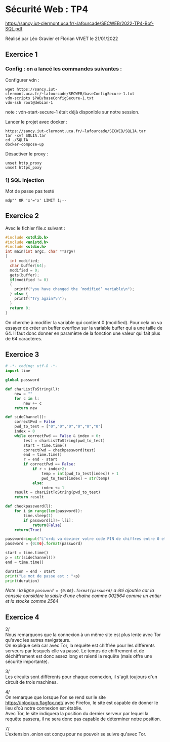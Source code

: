 # Sécurité Web : TP4

https://sancy.iut-clermont.uca.fr/~lafourcade/SECWEB/2022-TP4-Bof-SQL.pdf

Réalisé par Léo Gravier et Florian VIVET le 21/01/2022

## Exercice 1

### Config : on a lancé les commandes suivantes :

Configurer vdn :  
```
wget https://sancy.iut-clermont.uca.fr/~lafourcade/SECWEB/baseConfigSecure-1.txt
vdn-scripts $PWD/baseConfigSecure-1.txt
vdn-ssh root@debian-1
```
note : vdn-start-secure-1 était déjà disponible sur notre session.  

Lancer le projet avec docker :  
```
https://sancy.iut-clermont.uca.fr/~lafourcade/SECWEB/SQLIA.tar
tar -xvf SQLIA.tar
cd ./SQLIA
docker-compose-up
```
Désactiver le proxy :  
```
unset http_proxy
unset https_poxy
```

### 1) SQL Injection

Mot de passe pas testé
```
mdp"' OR 'x'='x' LIMIT 1;--
```

## Exercice 2

Avec le fichier file.c suivant :
```c
#include <stdlib.h>
#include <unistd.h>
#include <stdio.h>
int main(int argc, char **argv)
{
  int modified;
  char buffer[64];
  modified = 0;
  gets(buffer);
  if(modified != 0) 
  {
    printf("you have changed the ’modified’ variable\n");
  } else {
    printf("Try again?\n");
  }
  return 0;
}
```

On cherche à modifier la variable qui contient 0 (modified). Pour cela on va essayer de créer un buffer overflow sur la variable buffer qui a une taille de 64. Il faut donc donner en paramètre de la fonction une valeur qui fait plus de 64 caractères.

## Exercice 3

```python
# -*- coding: utf-8 -*-
import time

global password

def charListToString(l):
    new = ""
    for c in l:
        new += c 
    return new

def sideChannel(): 
    correctPwd = False
    pwd_to_test = ["0","0","0","0","0","0"]
    index = 0
    while correctPwd == False & index < 6:
        test = charListToString(pwd_to_test)
        start = time.time()
        correctPwd = checkpassword(test)
        end = time.time()
        r = end - start
        if correctPwd == False:
            if r < index+2:
                temp = int(pwd_to_test[index]) + 1
                pwd_to_test[index] = str(temp) 
            else:
                index += 1 
    result = charListToString(pwd_to_test)   
    return result

def checkpassword(l): 
    for i in range(len(password)): 
        time.sleep(1) 
        if password[i]!= l[i]: 
            return(False) 
    return(True)

password=input("L’ordi va deviner votre code PIN de chiffres entre 0 et 9 de longeur 6 : ")
password = {0:06}.format(password)

start = time.time()
p = str(sideChannel()) 
end = time.time()

duration = end - start
print("Le mot de passe est : "+p)
print(duration)
```

*Note : la ligne ```password = {0:06}.format(password)``` a été ajoutée car la console considère la saisie d'une chaine comme 002564 comme un entier et la stocke comme 2564*

## Exercice 4  

2/  
Nous remarquons que la connexion à un même site est plus lente avec Tor qu'avec les autres navigateurs.  
On explique cela car avec Tor, la requête est chiffrée pour les différents serveurs par lesquels elle va passé. Le temps de chiffrement et de déchiffrement est donc assez long et ralenti la requête (mais offre une sécurité importante).  

3/  
Les circuits sont différents pour chaque connexion, il s'agit toujours d'un circuit de trois machines.  

4/  
On remarque que lorsque l'on se rend sur le site https://iplookup.flagfox.net/ avec Firefox, le site est capable de donner le lieu d'où notre connexion est établie.  
Avec Tor, le site indiquera la position du dernier serveur par lequel la requête passera, il ne sera donc pas capable de déterminer notre position.  

7/  
L'extension .onion est conçu pour ne pouvoir se suivre qu'avec Tor.






